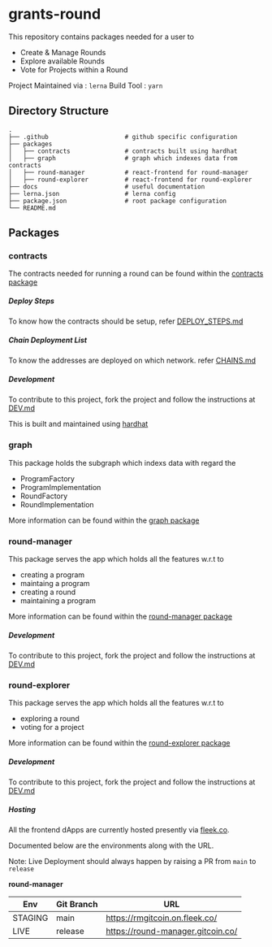 # grants-round

This repository contains packages needed for a user to
- Create & Manage Rounds
- Explore available Rounds
- Vote for Projects within a Round

Project Maintained via  : `lerna`
Build Tool              : `yarn`

## Directory Structure

```
.
├── .github                     # github specific configuration
├── packages
│   ├── contracts               # contracts built using hardhat
│   ├── graph                   # graph which indexes data from contracts
│   ├── round-manager           # react-frontend for round-manager
│   ├── round-explorer          # react-frontend for round-explorer
├── docs                        # useful documentation
├── lerna.json                  # lerna config
├── package.json                # root package configuration
└── README.md
```

## Packages

### contracts

The contracts needed for running a round can be found within the [contracts package](packages/contracts)

##### Deploy Steps

To know how the contracts should be setup, refer [DEPLOY_STEPS.md](packages/contracts/docs/DEPLOY_STEPS.md)


##### Chain Deployment List

To know the addresses are deployed on which network. refer [CHAINS.md](packages/contracts/docs/CHAINS.md)

##### Development

To contribute to this project, fork the project and follow the instructions at [DEV.md](packages/contracts/docs/DEV.md)

This is built and maintained using [hardhat](https://hardhat.org)

### graph

This package holds the subgraph which indexs data with regard the
- ProgramFactory
- ProgramImplementation
- RoundFactory
- RoundImplementation

More information can be found within the [graph package](packages/graph)

### round-manager

This package serves the app which holds all the features w.r.t to

- creating a program
- maintaing a program
- creating a round
- maintaining a program

More information can be found within the [round-manager package](packages/round-manager)

##### Development

To contribute to this project, fork the project and follow the instructions at [DEV.md](packages/round-manager/docs/DEV.md)


### round-explorer

This package serves the app which holds all the features w.r.t to

- exploring a round
- voting for a project


More information can be found within the [round-explorer package](packages/round-explorer)

##### Development

To contribute to this project, fork the project and follow the instructions at [DEV.md](packages/round-explorer/docs/DEV.md)

##### Hosting

All the frontend dApps are currently hosted presently via [fleek.co](https://fleek.co/).

Documented below are the environments along with the URL.

Note: Live Deployment should always happen by raising a PR from `main` to `release`

**round-manager**

| Env     | Git Branch | URL                               |
|---------|------------|-----------------------------------|
| STAGING | main       | https://rmgitcoin.on.fleek.co/    |
| LIVE    | release    | https://round-manager.gitcoin.co/ |